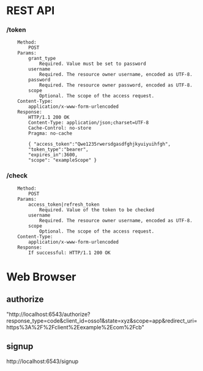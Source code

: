REST API
========

### /token

```
    Method:
        POST
    Params:
        grant_type
            Required. Value must be set to password
        username
            Required. The resource owner username, encoded as UTF-8.
        password
            Required. The resource owner password, encoded as UTF-8.
        scope
            Optional. The scope of the access request.
    Content-Type:
        application/x-www-form-urlencoded
    Response:
        HTTP/1.1 200 OK
        Content-Type: application/json;charset=UTF-8
        Cache-Control: no-store
        Pragma: no-cache

        { "access_token":"Qwe1235rwersdgasdfghjkyuiyuihfgh",
        "token_type":"bearer",
        "expires_in":3600,
        "scope": "exampleScope" }
```


### /check

```
    Method:
        POST
    Params:
        access_token|refresh_token
            Required. Value of the token to be checked
        username
            Required. The resource owner username, encoded as UTF-8.
        scope
            Optional. The scope of the access request.
    Content-Type:
        application/x-www-form-urlencoded
    Response:
        If successful: HTTP/1.1 200 OK
```

Web Browser
===========

authorize
---------
"http://localhost:6543/authorize?response_type=code&client_id=osso1&state=xyz&scope=app&redirect_uri=https%3A%2F%2Fclient%2Eexample%2Ecom%2Fcb"


signup
------
http://localhost:6543/signup

